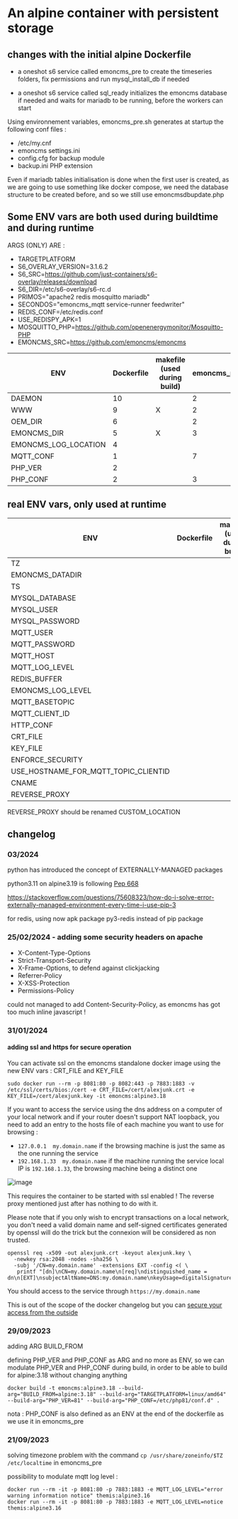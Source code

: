 # An alpine container with persistent storage

## changes with the initial alpine Dockerfile

- a oneshot s6 service called emoncms_pre to create the timeseries folders, fix permissions and run mysql_install_db if needed

- a oneshot s6 service called sql_ready initializes the emoncms database if needed and waits for mariadb to be running, before the workers can start

Using environnement variables, emoncms_pre.sh generates at startup the following conf files :
- /etc/my.cnf
- emoncms settings.ini
- config.cfg for backup module
- backup.ini PHP extension

Even if mariadb tables initialisation is done when the first user is created, as we are going to use something like docker compose, we need the database structure to be created before, and so we still use emoncmsdbupdate.php

## Some ENV vars are both used during buildtime and during runtime

ARGS (ONLY) ARE : 

- TARGETPLATFORM
- S6_OVERLAY_VERSION=3.1.6.2
- S6_SRC=https://github.com/just-containers/s6-overlay/releases/download
- S6_DIR=/etc/s6-overlay/s6-rc.d
- PRIMOS="apache2 redis mosquitto mariadb"
- SECONDOS="emoncms_mqtt service-runner feedwriter"
- REDIS_CONF=/etc/redis.conf
- USE_REDISPY_APK=1
- MOSQUITTO_PHP=https://github.com/openenergymonitor/Mosquitto-PHP
- EMONCMS_SRC=https://github.com/emoncms/emoncms

ENV|Dockerfile|makefile (used during build)|emoncms_pre|mysql_ready|ARG
--|--|--|--|--|--
DAEMON|10||2||
WWW|9|X|2||
OEM_DIR|6||2|1|
EMONCMS_DIR|5|X|3||
EMONCMS_LOG_LOCATION|4||||
MQTT_CONF|1||7||
PHP_VER|2||||YES
PHP_CONF|2||3||YES

## real ENV vars, only used at runtime
ENV|Dockerfile|makefile (used during build)|emoncms_pre|mysql_ready|ARG
--|--|--|--|--|--
TZ|||1||
EMONCMS_DATADIR|||15||
TS|||1||
MYSQL_DATABASE|||1|3|
MYSQL_USER|||1|3|
MYSQL_PASSWORD|||1|1|
MQTT_USER|||2||
MQTT_PASSWORD|||2||
MQTT_HOST|||1||
MQTT_LOG_LEVEL|||1||
REDIS_BUFFER|||1||
EMONCMS_LOG_LEVEL|||1||
MQTT_BASETOPIC|||2||
MQTT_CLIENT_ID|||2||
HTTP_CONF|||5||
CRT_FILE|||1||
KEY_FILE|||1||
ENFORCE_SECURITY|||1||
USE_HOSTNAME_FOR_MQTT_TOPIC_CLIENTID|||1||
CNAME|||1||
REVERSE_PROXY|||1||

REVERSE_PROXY should be renamed CUSTOM_LOCATION


## changelog

### 03/2024

python has introduced the concept of EXTERNALLY-MANAGED packages

python3.11 on alpine3.19 is following [Pep 668](https://peps.python.org/pep-0668/)

https://stackoverflow.com/questions/75608323/how-do-i-solve-error-externally-managed-environment-every-time-i-use-pip-3

for redis, using now apk package py3-redis instead of pip package

### 25/02/2024 - adding some security headers on apache

- X-Content-Type-Options
- Strict-Transport-Security
- X-Frame-Options, to defend against clickjacking
- Referrer-Policy
- X-XSS-Protection
- Permissions-Policy

could not managed to add Content-Security-Policy, as emoncms has got too much inline javascript !

### 31/01/2024

#### adding ssl and https for secure operation

You can activate ssl on the emoncms standalone docker image using the new ENV vars : CRT_FILE and KEY_FILE

```
sudo docker run --rm -p 8081:80 -p 8082:443 -p 7883:1883 -v /etc/ssl/certs/bios:/cert -e CRT_FILE=/cert/alexjunk.crt -e KEY_FILE=/cert/alexjunk.key -it emoncms:alpine3.18
```
If you want to access the service using the dns address on a computer of your local network and if your router doesn't support NAT loopback, you need to add an entry to the hosts file of each machine you want to use for browsing :

- `127.0.0.1  my.domain.name` if the browsing machine is just the same as the one running the service
- `192.168.1.33  my.domain.name` if the machine running the service local IP is `192.168.1.33`, the browsing machine being a distinct one

![image](https://github.com/Open-Building-Management/containers/assets/24553739/30c9e755-fe9a-4e05-92d2-5d357d8a9cb4)

This requires the container to be started with ssl enabled ! The reverse proxy mentioned just after has nothing to do with it.

Please note that if you only wish to encrypt transactions on a local network, you don't need a valid domain name and self-signed certificates generated by openssl will do the trick but the connexion will be considered as non trusted.

```
openssl req -x509 -out alexjunk.crt -keyout alexjunk.key \
  -newkey rsa:2048 -nodes -sha256 \
  -subj '/CN=my.domain.name' -extensions EXT -config <( \
   printf "[dn]\nCN=my.domain.name\n[req]\ndistinguished_name = dn\n[EXT]\nsubjectAltName=DNS:my.domain.name\nkeyUsage=digitalSignature\nextendedKeyUsage=serverAuth")
```
You should access to the service through `https://my.domain.name`

This is out of the scope of the docker changelog but you can [secure your access from the outside](secure_access_from_outside.md)

### 29/09/2023

adding ARG BUILD_FROM

defining PHP_VER and PHP_CONF as ARG and no more as ENV, so we can modulate PHP_VER and PHP_CONF during build, in order to be able to build for alpine:3.18 without changing anything

```
docker build -t emoncms:alpine3.18 --build-arg="BUILD_FROM=alpine:3.18" --build-arg="TARGETPLATFORM=linux/amd64" --build-arg="PHP_VER=81" --build-arg="PHP_CONF=/etc/php81/conf.d" .
```

nota : PHP_CONF is also defined as an ENV at the end of the dockerfile as we use it in emoncms_pre

### 21/09/2023

solving timezone problem with the command `cp /usr/share/zoneinfo/$TZ /etc/localtime` in emoncms_pre

possibility to modulate mqtt log level :

```
docker run --rm -it -p 8081:80 -p 7883:1883 -e MQTT_LOG_LEVEL="error warning information notice" themis:alpine3.16
docker run --rm -it -p 8081:80 -p 7883:1883 -e MQTT_LOG_LEVEL=notice themis:alpine3.16
```
